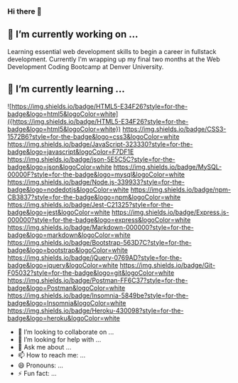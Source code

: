 ### Hi there 👋

## 🔭 I’m currently working on ...
Learning essential web development skills to begin a career in fullstack development. Currently I'm wrapping up my final two months at the Web Development Coding Bootcamp at Denver University.

## 🌱 I’m currently learning ...
![https://img.shields.io/badge/HTML5-E34F26?style=for-the-badge&logo=html5&logoColor=white]({https://img.shields.io/badge/HTML5-E34F26?style=for-the-badge&logo=html5&logoColor=white})
 https://img.shields.io/badge/CSS3-1572B6?style=for-the-badge&logo=css3&logoColor=white https://img.shields.io/badge/JavaScript-323330?style=for-the-badge&logo=javascript&logoColor=F7DF1E https://img.shields.io/badge/json-5E5C5C?style=for-the-badge&logo=json&logoColor=white https://img.shields.io/badge/MySQL-00000F?style=for-the-badge&logo=mysql&logoColor=white https://img.shields.io/badge/Node.js-339933?style=for-the-badge&logo=nodedotjs&logoColor=white https://img.shields.io/badge/npm-CB3837?style=for-the-badge&logo=npm&logoColor=white https://img.shields.io/badge/Jest-C21325?style=for-the-badge&logo=jest&logoColor=white https://img.shields.io/badge/Express.js-000000?style=for-the-badge&logo=express&logoColor=white https://img.shields.io/badge/Markdown-000000?style=for-the-badge&logo=markdown&logoColor=white https://img.shields.io/badge/Bootstrap-563D7C?style=for-the-badge&logo=bootstrap&logoColor=white https://img.shields.io/badge/jQuery-0769AD?style=for-the-badge&logo=jquery&logoColor=white https://img.shields.io/badge/Git-F05032?style=for-the-badge&logo=git&logoColor=white https://img.shields.io/badge/Postman-FF6C37?style=for-the-badge&logo=Postman&logoColor=white https://img.shields.io/badge/Insomnia-5849be?style=for-the-badge&logo=Insomnia&logoColor=white https://img.shields.io/badge/Heroku-430098?style=for-the-badge&logo=heroku&logoColor=white 
- 👯 I’m looking to collaborate on ...
- 🤔 I’m looking for help with ...
- 💬 Ask me about ...
- 📫 How to reach me: ...
- 😄 Pronouns: ...
- ⚡ Fun fact: ...
